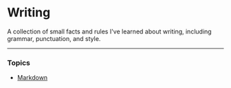 # Writing

A collection of small facts and rules I've learned about writing, including grammar, punctuation, and style.

---

### Topics

* [Markdown](./markdown/README.md)